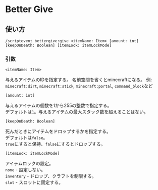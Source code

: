 # Better Give
## 使い方
```
/scriptevent bettergive:give <itemName: Item> [amount: int] [keepOnDeath: Boolean] [itemLock: itemLockMode]
```
### 引数
```
<itemName: Item>
```  
与えるアイテムのIDを指定する。
名前空間を省くとminecraftになる。
例: `minecraft:dirt`, `minecraft:stick`, `minecraft:portal`, `command_block`など

```
[amount: int]
```
与えるアイテムの個数を1から255の整数で指定する。  
デフォルトは`1`。与えるアイテムの最大スタック数を超えることはない。

```
[keepOnDeath: Boolean]
```
死んだときにアイテムをドロップするかを指定する。  
デフォルトは`false`。  
`true`にすると保持、`false`にするとドロップする。

```
[itemLock: itemLockMode]
```
アイテムロックの設定。  
`none` - 設定しない。  
`inventory` - ドロップ、クラフトを制限する。  
`slot` - スロットに固定する。

